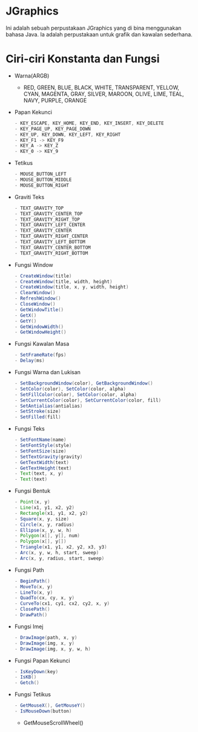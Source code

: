 # JGraphics
Ini adalah sebuah perpustakaan JGraphics yang di bina menggunakan bahasa Java. Ia adalah perpustakaan untuk grafik dan kawalan sederhana.

# **Ciri-ciri Konstanta dan Fungsi**
* Warna(ARGB)
  - RED, GREEN, BLUE, BLACK, WHITE, TRANSPARENT, YELLOW, CYAN, MAGENTA, GRAY, SILVER, MAROON, OLIVE, LIME, TEAL, NAVY, PURPLE, ORANGE

* Papan Kekunci
  ```java
  - KEY_ESCAPE, KEY_HOME, KEY_END, KEY_INSERT, KEY_DELETE
  - KEY_PAGE_UP, KEY_PAGE_DOWN
  - KEY_UP, KEY_DOWN, KEY_LEFT, KEY_RIGHT
  - KEY_F1 -> KEY_F9
  - KEY_A -> KEY_Z
  - KEY_0 -> KEY_9
  ```
 
* Tetikus
  ```java
  - MOUSE_BUTTON_LEFT
  - MOUSE_BUTTON_MIDDLE
  - MOUSE_BUTTON_RIGHT
  ```

* Graviti Teks
  ```java
  - TEXT_GRAVITY_TOP
  - TEXT_GRAVITY_CENTER_TOP
  - TEXT_GRAVITY_RIGHT_TOP
  - TEXT_GRAVITY_LEFT_CENTER
  - TEXT_GRAVITY_CENTER
  - TEXT_GRAVITY_RIGHT_CENTER
  - TEXT_GRAVITY_LEFT_BOTTOM
  - TEXT_GRAVITY_CENTER_BOTTOM
  - TEXT_GRAVITY_RIGHT_BOTTOM
  ```

* Fungsi Window
  ```java
  - CreateWindow(title)
  - CreateWindow(title, width, height)
  - CreateWindow(title, x, y, width, height)
  - ClearWindow()
  - RefreshWindow()
  - CloseWindow()
  - GetWindowTitle()
  - GetX()
  - GetY()
  - GetWindowWidth()
  - GetWindowHeight()
  ```

* Fungsi Kawalan Masa
  ```java
  - SetFrameRate(fps)
  - Delay(ms)
  ```

* Fungsi Warna dan Lukisan
  ```java
  - SetBackgroundWindow(color), GetBackgroundWindow()
  - SetColor(color), SetColor(color, alpha)
  - SetFillColor(color), SetColor(color, alpha)
  - SetCurrentColor(color), SetCurrentColor(color, fill)
  - SetAntialias(antialias)
  - SetStroke(size)
  - SetFilled(fill)
  ```

* Fungsi Teks
  ```java
  - SetFontName(name)
  - SetFontStyle(style)
  - SetFontSize(size)
  - SetTextGravity(gravity)
  - GetTextWidth(text)
  - GetTextHeight(text)
  - Text(text, x, y)
  - Text(text)
  ```

* Fungsi Bentuk
  ```java
  - Point(x, y)
  - Line(x1, y1, x2, y2)
  - Rectangle(x1, y1, x2, y2)
  - Square(x, y, size)
  - Circle(x, y, radius)
  - Ellipse(x, y, w, h)
  - Polygon(x[], y[], num)
  - Polygon(x[], y[])
  - Triangle(x1, y1, x2, y2, x3, y3)
  - Arc(x, y, w, h, start, sweep)
  - Arc(x, y, radius, start, sweep)
  ```

* Fungsi Path
  ```java
  - BeginPath()
  - MoveTo(x, y)
  - LineTo(x, y)
  - QuadTo(cx, cy, x, y)
  - CurveTo(cx1, cy1, cx2, cy2, x, y)
  - ClosePath()
  - DrawPath()
  ```

* Fungsi Imej
  ```java
  - DrawImage(path, x, y)
  - DrawImage(img, x, y)
  - DrawImage(img, x, y, w, h)
  ```

* Fungsi Papan Kekunci
  ```java
  - IsKeyDown(key)
  - IsKB()
  - Getch()
  ```

* Fungsi Tetikus
  ```java
  - GetMouseX(), GetMouseY()
  - IsMouseDown(button)
  ```



  - GetMouseScrollWheel()

